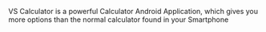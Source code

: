 VS Calculator is a powerful Calculator Android Application, which gives you more options than the normal calculator found in your Smartphone
